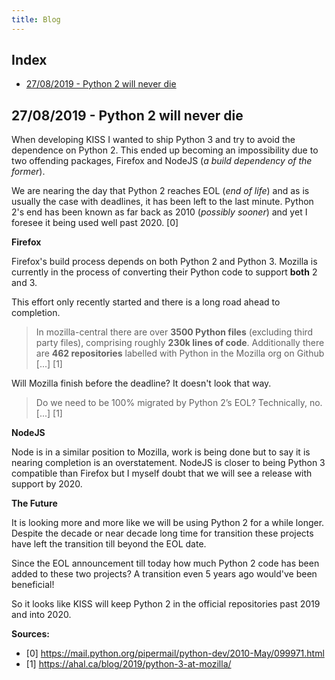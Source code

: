 ```yaml
---
title: Blog
---
```


## Index

<!-- vim-markdown-toc GFM -->

* [27/08/2019 - Python 2 will never die](#27082019---python-2-will-never-die)

<!-- vim-markdown-toc -->

## 27/08/2019 - Python 2 will never die

When developing KISS I wanted to ship Python 3 and try to avoid the dependence on Python 2. This ended up becoming an impossibility due to two offending packages, Firefox and NodeJS (*a build dependency of the former*).

We are nearing the day that Python 2 reaches EOL (*end of life*) and as is usually the case with deadlines, it has been left to the last minute. Python 2's end has been known as far back as 2010 (*possibly sooner*) and yet I foresee it being used well past 2020. \[0\]

**Firefox**

Firefox's build process depends on both Python 2 and Python 3. Mozilla is currently in the process of converting their Python code to support **both** 2 and 3.

This effort only recently started and there is a long road ahead to completion.

> In mozilla-central there are over **3500 Python files** (excluding third party files), comprising roughly **230k lines of code**. Additionally there are **462 repositories** labelled with Python in the Mozilla org on Github \[...\] \[1\]

Will Mozilla finish before the deadline? It doesn't look that way.

> Do we need to be 100% migrated by Python 2’s EOL?
> Technically, no. \[...\] \[1\]


**NodeJS**

Node is in a similar position to Mozilla, work is being done but to say it is nearing completion is an overstatement. NodeJS is closer to being Python 3 compatible than Firefox but I myself doubt that we will see a release with support by 2020.


**The Future**

It is looking more and more like we will be using Python 2 for a while longer. Despite the decade or near decade long time for transition these projects have left the transition till beyond the EOL date.

Since the EOL announcement till today how much Python 2 code has been added to these two projects? A transition even 5 years ago would've been beneficial!

So it looks like KISS will keep Python 2 in the official repositories past 2019 and into 2020.

**Sources:**

- \[0\] https://mail.python.org/pipermail/python-dev/2010-May/099971.html
- \[1\] https://ahal.ca/blog/2019/python-3-at-mozilla/

